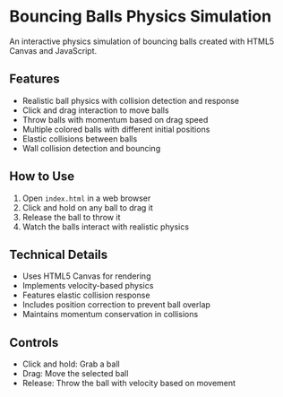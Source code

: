 # Bouncing Balls Physics Simulation

An interactive physics simulation of bouncing balls created with HTML5 Canvas and JavaScript.

## Features

- Realistic ball physics with collision detection and response
- Click and drag interaction to move balls
- Throw balls with momentum based on drag speed
- Multiple colored balls with different initial positions
- Elastic collisions between balls
- Wall collision detection and bouncing

## How to Use

1. Open `index.html` in a web browser
2. Click and hold on any ball to drag it
3. Release the ball to throw it
4. Watch the balls interact with realistic physics

## Technical Details

- Uses HTML5 Canvas for rendering
- Implements velocity-based physics
- Features elastic collision response
- Includes position correction to prevent ball overlap
- Maintains momentum conservation in collisions

## Controls

- Click and hold: Grab a ball
- Drag: Move the selected ball
- Release: Throw the ball with velocity based on movement 